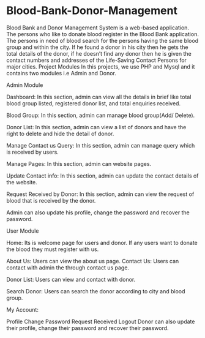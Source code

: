 # Blood-Bank-Donor-Management
Blood Bank and Donor Management System is a web-based application. The persons who like to donate blood register in the Blood Bank application.  The persons in need of blood search for the persons having the same blood group and within the city.  If he found a donor in his city then he gets the total details of the donor, if he doesn’t find any donor then he is given the contact numbers and addresses of the Life-Saving Contact Persons for major cities.
Project Modules
In this projects, we use PHP and Mysql and it contains two modules i.e Admin and Donor.

Admin Module

Dashboard: In this section, admin can view all the details in brief like total blood group listed, registered donor list, and total enquiries received.

Blood Group: In this section, admin can manage blood group(Add/ Delete).

Donor List: In this section, admin can view a list of donors and have the right to delete and hide the detail of donor.

Manage Contact us Query: In this section, admin can manage query which is received by users.

Manage Pages: In this section, admin can website pages.

Update Contact info: In this section, admin can update the contact details of the website.

Request Received by Donor: In this section, admin can view the request of blood that is received by the donor.

Admin can also update his profile, change the password and recover the password.

User Module

Home: Its is welcome page for users and donor. If any users want to donate the blood they must register with us.

About Us: Users can view the about us page.
Contact Us: Users can contact with admin the through contact us page.

Donor List: Users can view and contact with donor.

Search Donor: Users can search the donor according to city and blood group.

My Account:

Profile
Change Password
Request Received
Logout
Donor can also update their profile, change their password and recover their password.
